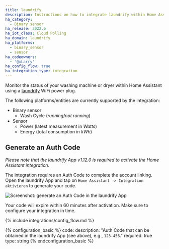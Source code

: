 ```yaml
---
title: laundrify
description: Instructions on how to integrate laundrify within Home Assistant.
ha_category:
  - Binary sensor
ha_release: 2022.6
ha_iot_class: Cloud Polling
ha_domain: laundrify
ha_platforms:
  - binary_sensor
  - sensor
ha_codeowners:
  - '@xLarry'
ha_config_flow: true
ha_integration_type: integration
---
```


Monitor the status of your washing machine or dryer within Home Assistant using a [laundrify](https://laundrify.de/) WiFi power plug.

The following platforms/entities are currently supported by the integration:

- Binary sensor
  - Wash Cycle (_running_/_not running_)
- Sensor
  - Power (latest measurement in _Watts_)
  - Energy (total consumption in _kWh_)

## Generate an Auth Code

*Please note that the laundrify App v1.12.0 is required to activate the Home Assistant integration.*

The integration requires an Auth Code to complete the account linking. Open the laundrify App and tap on `Home Assistant -> Integration aktivieren` to generate your code.

<p class='img'>
  <img src='/images/integrations/laundrify/generate-code.png' alt='Screenshot: generate an Auth Code in the laundrify App'>
</p>

Your code will expire within 60 minutes after activation. Make sure to configure your integration in time.

{% include integrations/config_flow.md %}

{% configuration_basic %}
code:
  description: "Auth Code that can be obtained in the laundrify App (see above), e.g., `123-456`."
  required: true
  type: string
{% endconfiguration_basic %}
